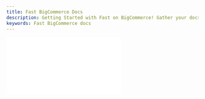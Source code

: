 ```yaml
---
title: Fast BigCommerce Docs
description: Getting Started with Fast on BigCommerce! Gather your docs
keywords: Fast BigCommerce docs
---
```


<embed src="/reusables/for-developers/_gather-your-docs.md" />
